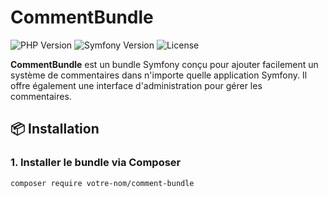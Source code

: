 # CommentBundle

![PHP Version](https://img.shields.io/badge/PHP-%5E8.0-blue)
![Symfony Version](https://img.shields.io/badge/Symfony-%5E5.4%20|%5E6.0-green)
![License](https://img.shields.io/badge/License-MIT-lightgrey)

**CommentBundle** est un bundle Symfony conçu pour ajouter facilement un système de commentaires dans n'importe quelle application Symfony. Il offre également une interface d'administration pour gérer les commentaires.

## 📦 Installation

### 1. Installer le bundle via Composer

```bash
composer require votre-nom/comment-bundle
```
